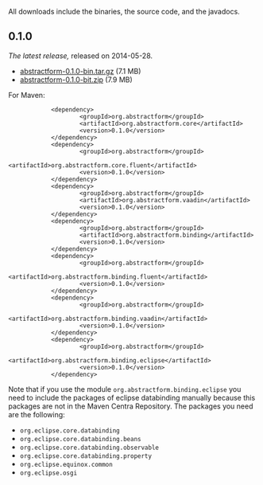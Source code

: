 All downloads include the binaries, the source code, and the javadocs.

0.1.0
-----

*The latest release,* released on 2014-05-28.

* [abstractform-0.1.0-bin.tar.gz](https://github.com/frincon/abstractform/releases/download/v0.1.0/abstractform-0.1.0-bin.tar.gz) (7.1 MB)
* [abstractform-0.1.0-bit.zip](https://github.com/frincon/abstractform/releases/download/v0.1.0/abstractform-0.1.0-bin.zip) (7.9 MB)

For Maven:

                <dependency>
                        <groupId>org.abstractform</groupId>
                        <artifactId>org.abstractform.core</artifactId>
                        <version>0.1.0</version>
                </dependency>
                <dependency>
                        <groupId>org.abstractform</groupId>
                        <artifactId>org.abstractform.core.fluent</artifactId>
                        <version>0.1.0</version>
                </dependency>
                <dependency>
                        <groupId>org.abstractform</groupId>
                        <artifactId>org.abstractform.vaadin</artifactId>
                        <version>0.1.0</version>
                </dependency>
                <dependency>
                        <groupId>org.abstractform</groupId>
                        <artifactId>org.abstractform.binding</artifactId>
                        <version>0.1.0</version>
                </dependency>
                <dependency>
                        <groupId>org.abstractform</groupId>
                        <artifactId>org.abstractform.binding.fluent</artifactId>
                        <version>0.1.0</version>
                </dependency>
                <dependency>
                        <groupId>org.abstractform</groupId>
                        <artifactId>org.abstractform.binding.vaadin</artifactId>
                        <version>0.1.0</version>
                </dependency>
                <dependency>
                        <groupId>org.abstractform</groupId>
                        <artifactId>org.abstractform.binding.eclipse</artifactId>
                        <version>0.1.0</version>
                </dependency>

Note that if you use the module `org.abstractform.binding.eclipse` you need to include the packages of eclipse databinding manually
because this packages are not in the Maven Centra Repository. The packages you need are the following:

* `org.eclipse.core.databinding`
* `org.eclipse.core.databinding.beans`
* `org.eclipse.core.databinding.observable`
* `org.eclipse.core.databinding.property`
* `org.eclipse.equinox.common`
* `org.eclipse.osgi`

